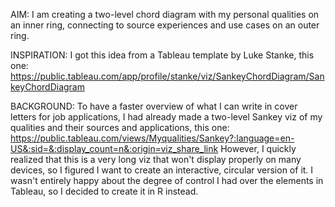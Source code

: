 AIM: I am creating a two-level chord diagram with my personal qualities on an inner ring, connecting to source experiences and use cases on an outer ring. 

INSPIRATION: I got this idea from a Tableau template by Luke Stanke, this one: https://public.tableau.com/app/profile/stanke/viz/SankeyChordDiagram/SankeyChordDiagram 

BACKGROUND: To have a faster overview of what I can write in cover letters for job applications, I had already made a two-level Sankey viz of my qualities and their sources and applications, this one: https://public.tableau.com/views/Myqualities/Sankey?:language=en-US&:sid=&:display_count=n&:origin=viz_share_link However, I quickly realized that this is a very long viz that won't display properly on many devices, so I figured I want to create an interactive, circular version of it. I wasn't entirely happy about the degree of control I had over the elements in Tableau, so I decided to create it in R instead.
